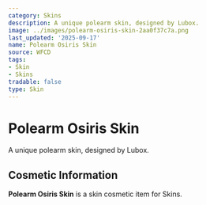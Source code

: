 ```yaml
---
category: Skins
description: A unique polearm skin, designed by Lubox.
image: ../images/polearm-osiris-skin-2aa0f37c7a.png
last_updated: '2025-09-17'
name: Polearm Osiris Skin
source: WFCD
tags:
- Skin
- Skins
tradable: false
type: Skin
---
```


# Polearm Osiris Skin

A unique polearm skin, designed by Lubox.

## Cosmetic Information

**Polearm Osiris Skin** is a skin cosmetic item for Skins.

